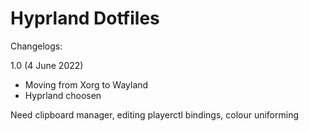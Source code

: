 # Hyprland Dotfiles

Changelogs:

1.0 (4 June 2022)
- Moving from Xorg to Wayland
- Hyprland choosen

Need clipboard manager, editing playerctl bindings, colour uniforming
